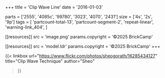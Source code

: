 +++
title = 'Clip Wave Line'
date  = '2016-01-03'

parts = ['2555', '4085c', '99780', '3023', '4070', '2431']
size  = ['4s', '2s', '9p']
tags  = [
  'partcount-total-13',
  'partcount-segment-2',
  'repeat-linear',
  'warning-link_404',
]

[[resources]]
src              = 'image.png'
params.copyright = '©2025 BrickCamp'

[[resources]]
src              = 'model.ldr'
params.copyright = '©2025 BrickCamp'
+++

{{< linkbox
    url="https://www.flickr.com/photos/sheogorath/16285434127"
    title="Clip Wave Technique"
    author="Sheo"
>}}
